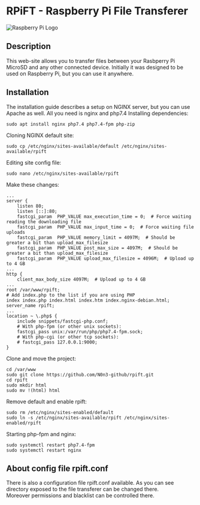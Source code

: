 # RPiFT - Raspberry Pi File Transferer
![Raspberry Pi Logo](favicon.ico)
## Description
This web-site allows you to transfer files between your Rasbperry Pi MicroSD and any other connected device. Initially it was designed to be used on Raspberry Pi, but you can use it anywhere.

## Installation
The installation guide describes a setup on NGINX server, but you can use Apache as well.
All you need is nginx and php7.4
Installing dependencies:
```
sudo apt install nginx php7.4 php7.4-fpm php-zip
```
  
Cloning NGINX default site:
```
sudo cp /etc/nginx/sites-available/default /etc/nginx/sites-available/rpift
```
  
Editing site config file:
```
sudo nano /etc/nginx/sites-available/rpift
```
Make these changes:
```
...
server {
	listen 80;
	listen [::]:80;
	fastcgi_param  PHP_VALUE max_execution_time = 0;  # Force waiting reading the downloading file
	fastcgi_param  PHP_VALUE max_input_time = 0;  # Force waiting file uploads
	fastcgi_param  PHP_VALUE memory_limit = 4097M;  # Should be greater a bit than upload_max_filesize
	fastcgi_param  PHP_VALUE post_max_size = 4097M;  # Should be greater a bit than upload_max_filesize
	fastcgi_param  PHP_VALUE upload_max_filesize = 4096M;  # Upload up to 4 GB
...
http {
	client_max_body_size 4097M;  # Upload up to 4 GB
...
root /var/www/rpift;
# Add index.php to the list if you are using PHP
index index.php index.html index.htm index.nginx-debian.html;
server_name rpift;
...
location ~ \.php$ {
    include snippets/fastcgi-php.conf;
    # With php-fpm (or other unix sockets):
    fastcgi_pass unix:/var/run/php/php7.4-fpm.sock;
    # With php-cgi (or other tcp sockets):
    # fastcgi_pass 127.0.0.1:9000;
}
```
Clone and move the project:
```
cd /var/www
sudo git clone https://github.com/N0n3-github/rpift.git
cd rpift
sudo mkdir html
sudo mv !(html) html
```
Remove default and enable rpift:
```
sudo rm /etc/nginx/sites-enabled/default
sudo ln -s /etc/nginx/sites-available/rpift /etc/nginx/sites-enabled/rpift
```
Starting php-fpm and nginx:
```
sudo systemctl restart php7.4-fpm
sudo systemctl restart nginx
```

## About config file rpift.conf
There is also a configuration file rpift.conf available. As you can see directory exposed to the file transferer can be changed there.  
Moreover permissions and blacklist can be controlled there.